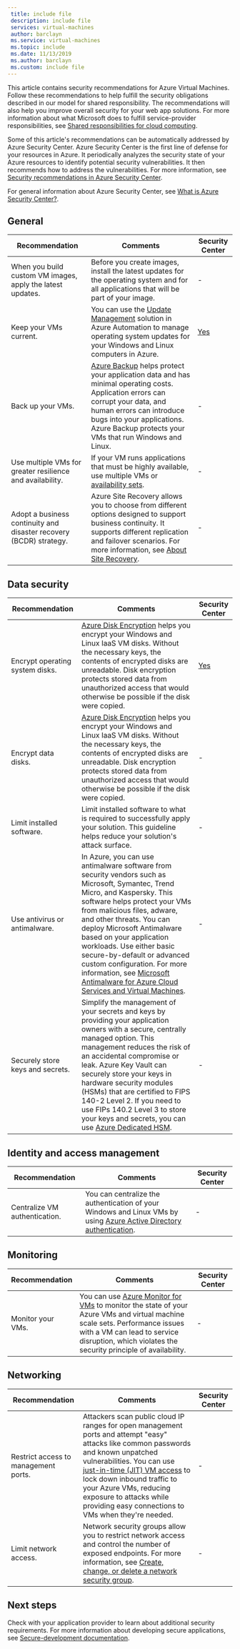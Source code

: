 ```yaml
---
 title: include file
 description: include file
 services: virtual-machines
 author: barclayn
 ms.service: virtual-machines
 ms.topic: include
 ms.date: 11/13/2019
 ms.author: barclayn
 ms.custom: include file
---
```


This article contains security recommendations for Azure Virtual Machines. Follow these recommendations to help fulfill the security obligations described in our model for shared responsibility. The recommendations will also help you improve overall security for your web app solutions. For more information about what Microsoft does to fulfill service-provider responsibilities, see [Shared responsibilities for cloud computing](https://gallery.technet.microsoft.com/Shared-Responsibilities-81d0ff91).

Some of this article's recommendations can be automatically addressed by Azure Security Center. Azure Security Center is the first line of defense for your resources in Azure. It periodically analyzes the security state of your Azure resources to identify potential security vulnerabilities. It then recommends how to address the vulnerabilities. For more information, see [Security recommendations in Azure Security Center](../articles/security-center/security-center-recommendations.md).

For general information about Azure Security Center, see [What is Azure Security Center?](../articles/security-center/security-center-intro.md).

## General

| Recommendation | Comments | Security Center |
|-|----|--|
| When you build custom VM images, apply the latest updates. | Before you create images, install the latest updates for the operating system and for all applications that will be part of your image.  | - |
| Keep your VMs current. | You can use the [Update Management](../articles/automation/automation-update-management.md) solution in Azure Automation to manage operating system updates for your Windows and Linux computers in Azure. | [Yes](../articles/security-center/security-center-apply-system-updates.md) |
| Back up your VMs. | [Azure Backup](../articles/backup/backup-overview.md) helps protect your application data and has minimal operating costs. Application errors can corrupt your data, and human errors can introduce bugs into your applications. Azure Backup protects your VMs that run Windows and Linux. | - |
| Use multiple VMs for greater resilience and availability. | If your VM runs applications that must be highly available, use multiple VMs or [availability sets](../articles/virtual-machines/windows/manage-availability.md). | - |
| Adopt a business continuity and disaster recovery (BCDR) strategy. | Azure Site Recovery allows you to choose from different options designed to support business continuity. It supports different replication and failover scenarios. For more information, see  [About Site Recovery](../articles/site-recovery/site-recovery-overview.md). | - |

## Data security

| Recommendation | Comments | Security Center |
|-|----|--|
| Encrypt operating system disks. | [Azure Disk Encryption](../articles/security/azure-security-disk-encryption-overview.md) helps you encrypt your Windows and Linux IaaS VM disks. Without the necessary keys, the contents of encrypted disks are unreadable. Disk encryption protects stored data from unauthorized access that would otherwise be possible if the disk were copied.| [Yes](../articles/security-center/security-center-apply-disk-encryption.md) |
| Encrypt data disks. | [Azure Disk Encryption](../articles/security/azure-security-disk-encryption-overview.md) helps you encrypt your Windows and Linux IaaS VM disks. Without the necessary keys, the contents of encrypted disks are unreadable. Disk encryption protects stored data from unauthorized access that would otherwise be possible if the disk were copied.| -  |
| Limit installed software. | Limit installed software to what is required to successfully apply your solution. This guideline helps reduce your solution's attack surface. | - |
| Use antivirus or antimalware. | In Azure, you can use antimalware software from security vendors such as Microsoft, Symantec, Trend Micro, and Kaspersky. This software helps protect your VMs from malicious files, adware, and other threats. You can deploy Microsoft Antimalware based on your application workloads. Use either basic secure-by-default or advanced custom configuration. For more information, see [Microsoft Antimalware for Azure Cloud Services and Virtual Machines](../articles/security/azure-security-antimalware.md). | - |
| Securely store keys and secrets. | Simplify the management of your secrets and keys by providing your application owners with a secure, centrally managed option. This management reduces the risk of an accidental compromise or leak. Azure Key Vault can securely store your keys in hardware security modules (HSMs) that are certified to FIPS 140-2 Level 2. If you need to use FIPs 140.2 Level 3 to store your keys and secrets, you can use [Azure Dedicated HSM](../articles/dedicated-hsm/overview.md). | - |

## Identity and access management 

| Recommendation | Comments | Security Center |
|-|----|--|
| Centralize VM authentication. | You can centralize the authentication of your Windows and Linux VMs by using [Azure Active Directory authentication](../articles/active-directory/develop/authentication-scenarios.md). | - |

## Monitoring

| Recommendation | Comments | Security Center |
|-|----|--|
| Monitor your VMs. | You can use [Azure Monitor for VMs](../articles/azure-monitor/insights/vminsights-overview.md) to monitor the state of your Azure VMs and virtual machine scale sets. Performance issues with a VM can lead to service disruption, which violates the security principle of availability. | - |

## Networking

| Recommendation | Comments | Security Center |
|-|----|--|
| Restrict access to management ports. | Attackers scan public cloud IP ranges for open management ports and attempt "easy" attacks like common passwords and known unpatched vulnerabilities. You can use [just-in-time (JIT) VM access](../articles/security-center/security-center-just-in-time.md) to lock down inbound traffic to your Azure VMs, reducing exposure to attacks while providing easy connections to VMs when they're needed. | - |
| Limit network access. | Network security groups allow you to restrict network access and control the number of exposed endpoints. For more information, see [Create, change, or delete a network security group](../articles/virtual-network/manage-network-security-group.md). | - |

## Next steps

Check with your application provider to learn about additional security requirements. For more information about developing secure applications, see [Secure-development documentation](../articles/security/fundamentals/abstract-develop-secure-apps.md).
